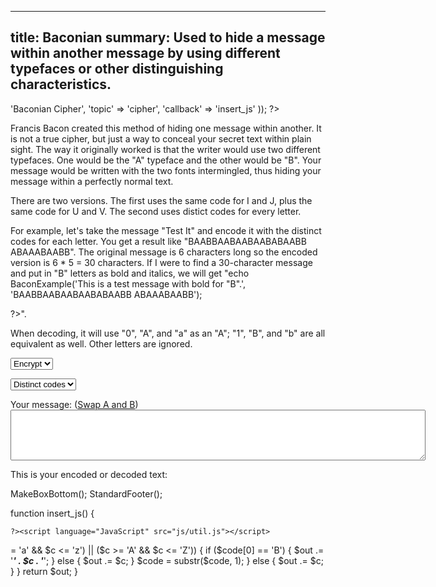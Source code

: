 ----
title: Baconian
summary: Used to hide a message within another message by using different typefaces or other distinguishing characteristics.
----

<?php

require '../../functions.inc';
StandardHeader(array(
		'title' => 'Baconian Cipher',
		'topic' => 'cipher',
		'callback' => 'insert_js'
	));

?>

<p>Francis Bacon created this method of hiding one message within another.
It is not a true cipher, but just a way to conceal your secret text within
plain sight.  The way it originally worked is that the writer would use two
different typefaces.  One would be the "A" typeface and the other would be
"B".  Your message would be written with the two fonts intermingled, thus
hiding your message within a perfectly normal text.</p>

<p>There are two versions.  The first uses the same code for I and J, plus
the same code for U and V.  The second uses distict codes for every
letter.</p>

<p>For example, let's take the message "Test It" and encode it with the
distinct codes for each letter.  You get a result like "BAABBAABAABAABABAABB
ABAAABAABB".  The original message is 6 characters long so the encoded
version is 6 * 5 = 30 characters.  If I were to find a 30-character message
and put in "B" letters as bold and italics, we will get "<?php

echo BaconExample('This is a test message with bold for "B".', 'BAABBAABAABAABABAABB ABAAABAABB');

?>".

<p>When decoding, it will use "0", "A", and "a" as an "A"; "1", "B", and "b"
are all equivalent as well.  Other letters are ignored.</p>

<form name="encoder" method=post action="#" onsubmit="return false;">
<p><select name="encdec">
   <option value="1">Encrypt
   <option value="-1">Decrypt
</select>
<p><select name="rem_jv">
   <option value="0">Distinct codes
   <option value="1">I=J and U=V
</select>
<p>Your message: (<a href="#" onclick="SwapBaconian(); return false">Swap
A and B</a>)<br>
<textarea name="text" rows="5" cols="80"></textarea></p>
</form>
<p>This is your encoded or decoded text:</p>
<?php MakeBoxTop('center'); ?>
<span id='output'></span>
<?php

MakeBoxBottom();
StandardFooter();


function insert_js() {

	?><script language="JavaScript" src="js/util.js"></script>
<script language="JavaScript"><!--
// This code was written by Tyler Akins and placed in the public domain.
// Feel free to use this code if you so desire.
// It would be nice if you left this header intact.  http://rumkin.com


function SwapBaconian()
{
   var s = document.encoder.text.value;
   var o = '';

   for (var i = 0; i < s.length; i ++)
   {
      var c = s.charAt(i);
      if (c == '0')
         c = '1';
      else if (c == '1')
         c = '0';
      else if (c == 'a')
         c = 'b';
      else if (c == 'b')
         c = 'a';
      else if (c == 'A')
         c = 'B';
      else if (c == 'B')
         c = 'A';
      o += c;
   }

   document.encoder.text.value = o;
}

function Reverse()
{
   var s = document.encoder.text.value;
   var i = s.length - 1, o = '';

   while (i >= 0)
   {
      var c = s.charAt(i);
      if (c != "\r")
         o += c;
      i --;
   }

   document.encoder.text.value = o;
}

function encode(str, alphabet)
{
   var spaceAdded = 1;
   var out = '';

   str = str.toUpperCase();
   alphabet = alphabet.toUpperCase();

   for (var i = 0; i < str.length; i ++)
   {
      var c = str.charAt(i);
      var idx = alphabet.indexOf(c);
      if (idx >= 0)
      {
         out += (idx & 0x10)? 'B' : 'A';
	 out += (idx & 0x08)? 'B' : 'A';
	 out += (idx & 0x04)? 'B' : 'A';
	 out += (idx & 0x02)? 'B' : 'A';
	 out += (idx & 0x01)? 'B' : 'A';
	 spaceAdded = 0;
      }
      else
      {
         if (! spaceAdded)
	 {
	    out += ' ';
	    spaceAdded = 1;
	 }
      }
   }
   return out;
}


function decode(str, alphabet)
{
   var out = '';
   var buffer = '';
   var addSpace = 0;

   str = str.toUpperCase();
   str = Tr(str, '01', 'AB');

   for (var i = 0; i < str.length; i ++)
   {
      var c = str.charAt(i);

      if (c == 'A' || c == 'B')
      {
         buffer += c;
      }
      else if (buffer == '')
      {
         addSpace = 1;
      }

      if (buffer.length == 5)
      {
         var idx = 0;

	 idx += (buffer.charAt(0) == 'A')? 0 : 16;
	 idx += (buffer.charAt(1) == 'A')? 0 : 8;
	 idx += (buffer.charAt(2) == 'A')? 0 : 4;
	 idx += (buffer.charAt(3) == 'A')? 0 : 2;
	 idx += (buffer.charAt(4) == 'A')? 0 : 1;

	 buffer = '';

	 if (addSpace) {
	    out += ' ';
	    addSpace = 0;
	 }

	 out += alphabet.charAt(idx);
      }
   }

   return out;
}


function upd()
{
   if (IsUnchanged(document.encoder.text) *
       IsUnchanged(document.encoder.rem_jv) *
       IsUnchanged(document.encoder.encdec))
   {
      window.setTimeout('upd()', 100);
      return;
   }

   ResizeTextArea(document.encoder.text);

   var e = document.getElementById('output');
   var alphabet = 'ABCDEFGHIJKLMNOPQRSTUVWXYZ';
   var txt = document.encoder.text.value;

   if (document.encoder.rem_jv.value * 1)
   {
      alphabet = 'ABCDEFGHIKLMNOPQRSTUWXYZ';
      txt = Tr(txt, 'jJvV', 'iIuU');
   }

   if (document.encoder.text.value == '')
   {
      e.innerHTML = 'Type in a message and see the results here!';
   }
   else if (document.encoder.encdec.value * 1 == 1)
   {
      e.innerHTML = HTMLEscape(encode(txt, alphabet));
   }
   else
   {
      e.innerHTML = HTMLEscape(decode(txt, alphabet));
   }

   window.setTimeout('upd()', 100);
}



function start_update()
{
   if (! document.getElementById)
   {
      alert('Sorry, you need a newer browser.');
      return;
   }

   if ((! document.Util_Loaded) ||
       (! document.getElementById('output')))
   {
      window.setTimeout('start_update()', 100);
      return;
   }
   upd();
}


window.setTimeout('start_update()', 100);


// --></script>
<?php
}


function BaconExample($str, $code) {
	$code = preg_replace('/[^AB]/', '', $code);
	$out = '';

	while ($str) {
		$c = $str[0];
		$str = substr($str, 1);

		if (($c >= 'a' && $c <= 'z') || ($c >= 'A' && $c <= 'Z')) {
			if ($code[0] == 'B') {
				$out .= '<b><i>' . $c . '</i></b>';
			} else {
				$out .= $c;
			}

			$code = substr($code, 1);
		} else {
			$out .= $c;
		}
	}

	return $out;
}

